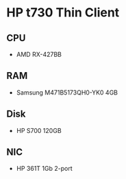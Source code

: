 # HP t730 Thin Client
## CPU
* AMD RX-427BB
## RAM
* Samsung M471B5173QH0-YK0 4GB
## Disk
* HP S700 120GB
## NIC
* HP 361T 1Gb 2-port
